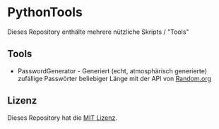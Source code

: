 # PythonTools

Dieses Repository enthälte mehrere nützliche Skripts / "Tools"

## Tools

- PasswordGenerator - Generiert (echt, atmosphärisch generierte) zufällige Passwörter beliebiger Länge mit der API von [Random.org](https://www.random.org/ "Random.org")

## Lizenz

Dieses Repository hat die [MIT Lizenz](https://github.com/Aquitano/PythonTools/blob/main/LICENSE "MIT Lizenz").